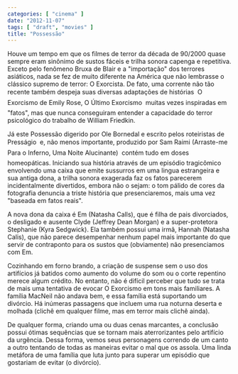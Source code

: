 ```yaml
---
categories: [ "cinema" ]
date: "2012-11-07"
tags: [ "draft", "movies" ]
title: "Possessão"
---
```

Houve um tempo em que os filmes de terror da década de 90/2000 quase
sempre eram sinônimo de sustos fáceis e trilha sonora capenga e
repetitiva. Exceto pelo fenômeno Bruxa de Blair e a "importação"
dos terrores asiáticos, nada se fez de muito diferente na América que
não lembrasse o clássico supremo de terror: O Exorcista. De fato, uma
corrente não tão recente também despeja suas diversas adaptações
de histórias  O Exorcismo de Emily Rose, O Último Exorcismo 
muitas vezes inspiradas em "fatos", mas que nunca conseguiram entender
a capacidade do terror psicológico do trabalho de William Friedkin.

Já este Possessão digerido por Ole Bornedal e escrito pelos roteiristas
de Presságio  e, não menos importante, produzido por Sam Raimi
(Arraste-me Para o Inferno, Uma Noite Alucinante)  contém tudo em
doses homeopáticas. Iniciando sua história através de um episódio
tragicômico envolvendo uma caixa que emite sussurros em uma lingua
estrangeira e sua antiga dona, a trilha sonora exagerada faz os fatos
parecerem incidentalmente divertidos, embora não o sejam: o tom pálido
de cores da fotografia denuncia a triste história que presenciaremos,
mais uma vez "baseada em fatos reais".

A nova dona da caixa é Em (Natasha Calls), que é filha de pais
divorciados, o desligado e ausente Clyde (Jeffrey Dean Morgan) e a
super-protetora Stephanie (Kyra Sedgwick). Ela também possui uma irmã,
Hannah (Natasha Calis), que não parece desempenhar nenhum papel mais
importante do que servir de contraponto para os sustos que (obviamente)
não presenciamos com Em.

Cozinhando em forno brando, a criação de suspense sem o uso dos
artifícios já batidos como aumento do volume do som ou o corte
repentino merece algum crédito. No entanto, não é difícil perceber
que tudo se trata de mais uma tentativa de evocar O Exorcismo em tons
mais familiares. A família MacNeil não andava bem, e essa família
está suportando um divórcio. Há inúmeras passagens que incluem uma
rua noturna deserta e molhada (clichê em qualquer filme, mas em terror
mais clichê ainda).

De qualquer forma, criando uma ou duas cenas marcantes, a conclusão
possui ótimas sequências que se tornam mais aterrorizantes pelo
artifício da urgência. Dessa forma, vemos seus personagens correndo
de um canto a outro tentando de todas as maneiras evitar o mal que os
assola. Uma linda metáfora de uma família que luta junto para superar
um episódio que gostariam de evitar (o divórcio).

